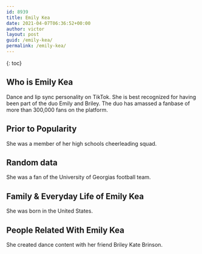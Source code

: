 ```yaml
---
id: 8939
title: Emily Kea
date: 2021-04-07T06:36:52+00:00
author: victor
layout: post
guid: /emily-kea/
permalink: /emily-kea/
---
```



{: toc}


## Who is Emily Kea



Dance and lip sync personality on TikTok. She is best recognized for having been part of the duo Emily and Briley. The duo has amassed a fanbase of more than 300,000 fans on the platform.

                
                
                
## Prior to Popularity



She was a member of her high schools cheerleading squad.

                
                
                
## Random data



She was a fan of the University of Georgias football team.

                
                
                
## Family & Everyday Life of Emily Kea



She was born in the United States.

                
                
                
## People Related With Emily Kea



She created dance content with her friend Briley Kate Brinson.

                
              
            
          
          
          